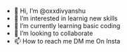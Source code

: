 - 👋 Hi, I’m @oxxdivyanshu
- 👀 I’m interested in learnig new skills
- 🌱 I’m currently learning basic coding
- 💞️ I’m looking to collaborate 
- 📫 How to reach me DM me On Insta

<!---
oxxdivyanshu/oxxdivyanshu is a ✨ special ✨ repository because its `README.md` (this file) appears on your GitHub profile.
You can click the Preview link to take a look at your changes.
--->
